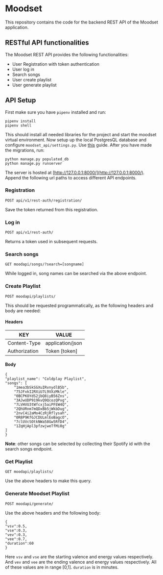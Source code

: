# Moodset

This repository contains the code for the backend REST API of the Moodset application.




## RESTful API functionalities

The Moodset REST API provides the following functionalities:
- User Registration with token authentication
- User log in
- Search songs
- User create playlist
- User generate playlist


## API Setup

First make sure you have `pipenv` installed and run:

    pipenv install
    pipenv shell

This should install all needed libraries for the project and start the moodset virtual environment. Now setup up the local PostgresQL database and configure `moodset_api/settings.py`. Use [this](https://medium.com/agatha-codes/painless-postgresql-django-d4f03364989) guide. After you have made the migrations, run:

    python manage.py populated_db
    python manage.py runserver

The server is hosted at [http://127.0.0.1:8000/](http://127.0.0.1:8000/). Append the following url paths to access different API endpoints.



### Registration

    POST api/v1/rest-auth/registration/
 Save the token returned from this registration.

### Log in

    POST api/v1/rest-auth/
Returns a token used in subsequent requests.

### Search songs

    GET moodapi/songs/?search=[songname]
While logged in, song names can be searched via the above endpoint.

### Create Playlist

    POST moodapi/playlists/
This should be requested programmatically, as the following headers and body are needed:


#### Headers
| KEY |VALUE  |
|--|--|
| Content-Type | application/json |
| Authorization | Token [token] |

#### Body

    {
    "playlist_name": "Coldplay Playlist",
    "songs": [
        "1mea3bSkSGXuIRvnydlB5b",
        "75JFxkI2RXiU7L9VXzMkle",
        "0BCPKOYdS2jbQ8iyB56Zns",
        "3AJwUDP919kvQ9QcozQPxg",
        "7LVHVU3tWfcxj5aiPFEW4Q",
        "2QhURnm7mQDxBb5jWkbDug",
        "2nvC4i2aMo4CzRjRflysah",
        "0R8P9KfGJCDULmlEoBagcO",
        "7clUVcSOtkNWa58Gw5RfD4",
        "1ZqHjApl3pfzwjweTfMi0g"
    ]
    }

**Note**: other songs can be selected by collecting their Spotify id with the search songs endpoint.

### Get Playlist

    GET moodapi/playlists/
   Use the above headers to make this query.

### Generate Moodset Playlist

    POST moodapi/generate/
Use the above headers and the following body:

    {
	"vsv":0.5,
	"vse":0.3,
	"vev":0.3,
	"vee":0.7,
	"duration":60
	}
Here `vsv` and `vse` are the starting valence and energy values respectively. And `vev` and `vee` are the ending valence and energy values respectively. All of these values are in range [0,1]. `duration` is in minutes.


